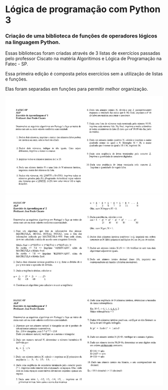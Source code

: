 # Lógica de programação com Python 3

### Criação de uma biblioteca de funções de operadores lógicos na linguagem Python.


Essas bibliotecas foram criadas através de 3 listas de exercícios passadas pelo
professor Ciscato na matéria Algoritimos e Lógica de Programação na Fatec - SP.

Essa primeira edição é composta pelos exercícios sem a utilização de listas e funções.

Elas foram separadas em funções para permitir melhor organização.

<img width="500" alt="Lista 1" src="https://github.com/DanScherr/Logica-de-programaco-com-Python-3/blob/master/Lista_1.png">
<img width="500" alt="Lista 2" src="https://github.com/DanScherr/Logica-de-programaco-com-Python-3/blob/master/Lista_2.png">
<img width="500" display="inline" alt="Lista 3" src="https://github.com/DanScherr/Logica-de-programaco-com-Python-3/blob/master/Lista_3.png">

